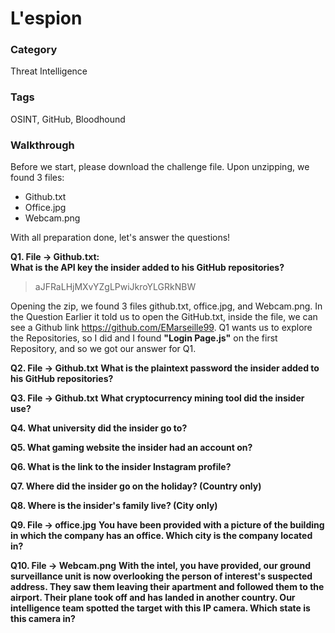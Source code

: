 # L'espion

### Category
Threat Intelligence

### Tags
OSINT, GitHub, Bloodhound

### Walkthrough

Before we start, please download the challenge file. Upon unzipping, we found 3 files:
- Github.txt
- Office.jpg
- Webcam.png

With all preparation done, let's answer the questions!

**Q1. File -> Github.txt:**   
**What is the API key the insider added to his GitHub repositories?**

> aJFRaLHjMXvYZgLPwiJkroYLGRkNBW

Opening the zip, we found 3 files github.txt, office.jpg, and Webcam.png. In the Question Earlier it told us to open the GitHub.txt, inside the file, we can see a Github link https://github.com/EMarseille99. Q1 wants us to explore the Repositories, so I did and I found **"Login Page.js"** on the first Repository, and so we got our answer for Q1.


**Q2. File -> Github.txt**
**What is the plaintext password the insider added to his GitHub repositories?**



**Q3. File -> Github.txt**
**What cryptocurrency mining tool did the insider use?**

**Q4. What university did the insider go to?**

**Q5. What gaming website the insider had an account on?**

**Q6. What is the link to the insider Instagram profile?**

**Q7. Where did the insider go on the holiday? (Country only)**

**Q8. Where is the insider's family live? (City only)**

**Q9. File -> office.jpg**
**You have been provided with a picture of the building in which the company has an office. Which city is the company located in?**

**Q10. File -> Webcam.png**
**With the intel, you have provided, our ground surveillance unit is now overlooking the person of interest's suspected address. They saw them leaving their apartment and followed them to the airport. Their plane took off and has landed in another country. Our intelligence team spotted the target with this IP camera. Which state is this camera in?**